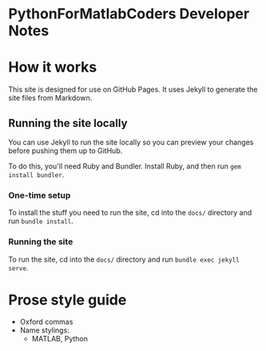 PythonForMatlabCoders Developer Notes
=====================================

# How it works

This site is designed for use on GitHub Pages. It uses Jekyll to generate the site files from Markdown.

## Running the site locally

You can use Jekyll to run the site locally so you can preview your changes before pushing them up to GitHub.

To do this, you'll need Ruby and Bundler. Install Ruby, and then run `gem install bundler`.

### One-time setup

To install the stuff you need to run the site, cd into the `docs/` directory and run `bundle install`.

### Running the site

To run the site, cd into the `docs/` directory and run `bundle exec jekyll serve`.


# Prose style guide

* Oxford commas
* Name stylings:
  * MATLAB, Python
